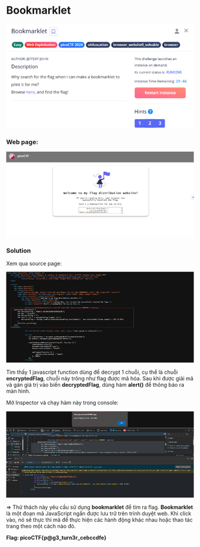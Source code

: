# Bookmarklet
![img](https://github.com/DucThinh47/PicoCTF_Writeups/blob/main/Web_Exploitation/images/image.png?raw=true)

### Web page: 
![img](https://github.com/DucThinh47/PicoCTF_Writeups/blob/main/Web_Exploitation/images/image1.png?raw=true)

### Solution

Xem qua source page: 

![img](https://github.com/DucThinh47/PicoCTF_Writeups/blob/main/Web_Exploitation/images/image2.png?raw=true)

Tìm thấy 1 javascript function dùng để decrypt 1 chuỗi, cụ thể là chuỗi **encryptedFlag**, chuỗi này trông như flag được mã hóa. Sau khi được giải mã và gán giá trị vào biến **decryptedFlag**, dùng hàm **alert()** để thông báo ra màn hình. 

Mở Inspector và chạy hàm này trong console: 

![img](https://github.com/DucThinh47/PicoCTF_Writeups/blob/main/Web_Exploitation/images/image3.png?raw=true)

=> Thử thách này yêu cầu sử dụng **bookmarklet** để tìm ra flag. **Bookmarklet** là một đoạn mã JavaScript ngắn được lưu trữ trên trình duyệt web. Khi click vào, nó sẽ thực thi mã để thực hiện các hành động khác nhau hoặc thao tác trang theo một cách nào đó.

**Flag: picoCTF{p@g3_turn3r_cebccdfe}**



